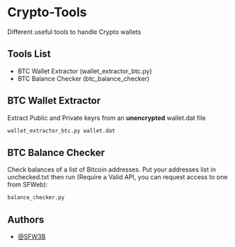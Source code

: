 # Crypto-Tools

Different useful tools to handle Crypto wallets 

## Tools List

- BTC Wallet Extractor (wallet_extractor_btc.py)
- BTC Balance Checker (btc_balance_checker)

## BTC Wallet Extractor
Extract Public and Private keyrs from an **unencrypted** wallet.dat file

```py
wallet_extractor_btc.py wallet.dat
```

## BTC Balance Checker
Check balances of a list of Bitcoin addresses. Put your addresses list in unchecked.txt then run (Require a Valid API, you can request access to one from SFWeb):

```py
balance_checker.py
```


## Authors

- [@SFW3B](https://www.github.com/SFW3B)